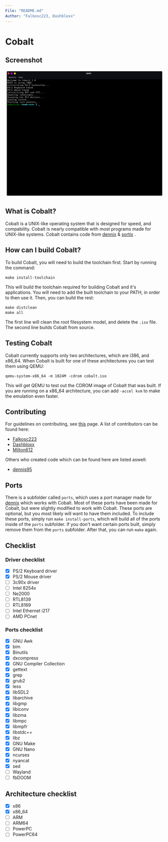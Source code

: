 ```yaml
---
File: "README.md"
Author: "Falkosc223, Dashbloxx"
---
```

# Cobalt
## Screenshot
![image](.assets/Screenshot_20230318_152920.png)
## What is Cobalt?
Cobalt is a UNIX-like operating system that is designed for speed, and compability. Cobalt is nearly compatible with most programs made for UNIX-like systems. Cobalt contains code from [dennix](https://github.com/dennis95/dennix) & [sortix](https://sortix.org/) .
## How can I build Cobalt?
To build Cobalt, you will need to build the toolchain first. Start by running the command:
```
make install-toolchain
```
This will build the toolchain required for building Cobalt and it's applications. You will need to add the built toolchain to your PATH, in order to then use it. Then, you can build the rest:
```
make distclean
make all
```
The first line will clean the root filesystem model, and delete the `.iso` file. The second line builds Cobalt from source.
## Testing Cobalt
Cobalt currently supports only two architectures, which are i386, and x86_64. When Cobalt is built for one of these architectures you can test them using QEMU:
```
qemu-system-x86_64 -m 1024M -cdrom cobalt.iso
```
This will get QEMU to test out the CDROM image of Cobalt that was built. If you are running on a x86_64 architecture, you can add `-accel kvm` to make the emulation even faster.
## Contributing
For guidelines on contributing, see [this](CONTRIBUTING.md) page. A list of contributors can be found here:
* [Falkosc223](https://github.com/orgs/syscobalt/people/Falkosc223)
* [Dashbloxx](https://github.com/orgs/syscobalt/people/Dashbloxx)
* [Milton612](https://github.com/orgs/syscobalt/people/Milton612)

Others who created code which can be found here are listed aswell:
* [dennis95](https://github.com/dennis95)
## Ports
There is a subfolder called `ports`, which uses a port manager made for [dennix](https://github.com/dennis95/dennix) which works with Cobalt. Most of these ports have been made for Cobalt, but were slightly modified to work with Cobalt.
These ports are optional, but you most likely will want to have them included. To include these ports, simply run `make install-ports`, which will build all of the ports inside of the `ports` subfolder. If you don't want certain ports built, simply remove them from the `ports` subfolder. After that, you can run `make` again.
## Checklist
### Driver checklist
- [X] PS/2 Keyboard driver
- [X] PS/2 Mouse driver
- [ ] 3c90x driver
- [ ] Intel 8254x
- [ ] Ne2000
- [ ] RTL8139
- [ ] RTL8169
- [ ] Intel Ethernet i217
- [ ] AMD PCnet
### Ports checklist
- [X] GNU Awk
- [X] bim
- [X] Binutils
- [X] dxcompress
- [X] GNU Compiler Collection
- [X] gettext
- [X] grep
- [X] grub2
- [X] less
- [X] libSDL2
- [X] libarchive
- [X] libgmp
- [X] libiconv
- [X] libzma
- [X] libmpc
- [X] libmpfr
- [X] libstdc++
- [X] libz
- [X] GNU Make
- [X] GNU Nano
- [X] ncurses
- [X] nyancat
- [X] sed
- [ ] Wayland
- [ ] fbDOOM
## Architecture checklist
- [X] x86
- [X] x86_64
- [ ] ARM
- [ ] ARM64
- [ ] PowerPC
- [ ] PowerPC64
